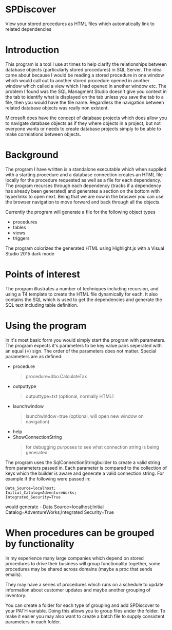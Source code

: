# SPDiscover
View your stored procedures as HTML files which automatically link to related dependencies

# Introduction
This program is a tool I use at times to help clarify the relationships between database objects (particularly stored procedures) in SQL Server. The idea came about because I would be reading a stored procedure in one window which would call out to another stored procedure opened in another window which called a view which I had opened in another window etc. The problem I found was the SQL Managment Studio doesn't give you context in the tab to identify what is displayed on the tab unless you save the tab to a file, then you would have the file name. Regardless the navigation between related database objects was really non existent.

Microsoft does have the concept of database projects which does allow you to navigate database objects as if they where objects in a project, but not everyone wants or needs to create database projects simply to be able to make correlations between objects.


# Background
The program I have written is a standalone executable which when supplied with a starting procedure and a database connection creates an HTML file locally for the procedure requested as well as a file for each dependency. The program recurses through each dependency (tracks if a dependency has already been generated) and generates a section on the bottom with hyperlinks to open next. Being that we are now in the broswer you can use the browser navigation to move forward and back through all the objects.

Currently the program will generate a file for the following object types
- procedures
- tables
- views
- triggers
    
The program colorizes the generated HTML using Highlight.js with a Visual Studio 2015 dark mode

# Points of interest
The program illustrates a number of techniques including recursion, and using a T4 template to create the HTML file dynamically for each. It also contains the SQL which is used to get the dependencies and generate the SQL text including table definition.

# Using the program
In it's most basic form you would simply start the program with parameters. The program expects it's parameters to be key value pairs seperated with an equal (=) sign. The order of the parameters does not matter. Special parameters are as defined:

- procedure
  > procedure=dbo.CalculateTax
- outputtype
  > outputtype=txt (optional, normally HTML)
- launchwindow
  > launchwindow=true (optional, will open new window on navigation)
- help
- ShowConnectionString
  > for debugging purposes to see what connection string is being generated.
  
The program uses the SqlConnectionStringbuilder to create a valid string from parameters passed in. Each parameter is compared to the collection of keys which the builder is aware and generate a valid connection string. For example if the following were passed in:

	Data_Source=localhost;
	Initial_Catalog=AdventureWorks;
	Integrated_Security=True

would generate - Data Source=localhost;Initial Catalog=AdventureWorks;Integrated Security=True

# When procedures can be grouped by functionality
In my experience many large companies which depend on stored procedures to drive their business will group functionality together, some procedures may be shared across domains (maybe a proc that sends emails).

They may have a series of procedures which runs on a schedule to update information about customer updates and maybe another grouping of inventory.

You can create a folder for each type of grouping and add SPDiscover to your PATH variable. Doing this allows you to group files under the folder. To make it easier you may also want to create a batch file to supply consistent parameters in each folder.


